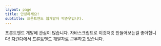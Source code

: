 ```yaml
---
layout: page
title: 안녕하세요!
subtitle: 프론트엔드 웹개발자 박준우입니다.
---
```


프론트엔드 개발에 관심이 많습니다.
자바스크립트로 이것저것 만들어보는걸 좋아합니다!
[자란다](https://jaranda.kr)에서 프론트엔드 개발자로 근무하고 있습니다.
